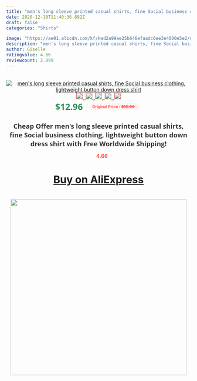 ```yaml
---
title: "men's long sleeve printed casual shirts, fine Social business clothing, lightweight button down dress shirt"
date: 2020-12-10T11:40:36.892Z
draft: false
categories: "Shirts"

image: "https://ae01.alicdn.com/kf/Had2a99ae25b646efaadc6ee3e4000e5e2/men-s-long-sleeve-printed-casual-shirts-fine-Social-business-clothing-lightweight-button-down-dress-shirt.jpg"
description: "men's long sleeve printed casual shirts, fine Social business clothing, lightweight button down dress shirt"
author: Giselle
ratingvalue: 4.66
reviewcount: 2.999
---
```

<br>
<div style="text-align: center;">
<a href="https://s.click.aliexpress.com/e/_AVurAH" target="_blank" rel="nofollow noopener noreferrer"><img alt="men's long sleeve printed casual shirts, fine Social business clothing, lightweight button down dress shirt" class="magnifier-image" src="https://ae01.alicdn.com/kf/Had2a99ae25b646efaadc6ee3e4000e5e2/men-s-long-sleeve-printed-casual-shirts-fine-Social-business-clothing-lightweight-button-down-dress-shirt.jpg_640x640.jpg">
<br>
<img style="border:1px solid salmon" src="https://ae01.alicdn.com/kf/Had2a99ae25b646efaadc6ee3e4000e5e2/men-s-long-sleeve-printed-casual-shirts-fine-Social-business-clothing-lightweight-button-down-dress-shirt.jpg_120x120.jpg">&nbsp;&nbsp;<img style="border:1px solid salmon" src="https://ae01.alicdn.com/kf/H9825fbd252654acdadb439f08dd59b90E/men-s-long-sleeve-printed-casual-shirts-fine-Social-business-clothing-lightweight-button-down-dress-shirt.jpg_120x120.jpg">&nbsp;&nbsp;<img style="border:1px solid salmon" src="https://ae01.alicdn.com/kf/Hcd1a62b3bd0942f7b72b8b6df0f9b84bw/men-s-long-sleeve-printed-casual-shirts-fine-Social-business-clothing-lightweight-button-down-dress-shirt.jpg_120x120.jpg">&nbsp;&nbsp;<img style="border:1px solid salmon" src="https://ae01.alicdn.com/kf/He9e7a363814f4032b826e149aa22e58bs/men-s-long-sleeve-printed-casual-shirts-fine-Social-business-clothing-lightweight-button-down-dress-shirt.jpg_120x120.jpg">&nbsp;&nbsp;<img style="border:1px solid salmon" src="https://ae01.alicdn.com/kf/H7a2295d2e70a4eef93ddb115ecbcd78bH/men-s-long-sleeve-printed-casual-shirts-fine-Social-business-clothing-lightweight-button-down-dress-shirt.jpg_120x120.jpg"></a></div><br0>
<div style="text-align: center;"><span style="background-color: white; border: 0px; box-sizing: border-box; color: seagreen; display: inline-block; font-family: &quot;open sans&quot; , &quot;arial&quot; , &quot;helvetica&quot; , sans-serif , &quot;heiti&quot;; font-size: 24px; font-stretch: inherit; font-weight: 700; line-height: inherit; margin: 0px 10px 0px 0px; padding: 0px; vertical-align: middle;">$12.96 </span>
<span style="background: rgb(255 , 241 , 241); border-radius: 3px; border: 0px; box-sizing: border-box; color: #ff4747; display: inline-block; font-family: inherit; font-size: 12px; font-stretch: inherit; font-style: inherit; font-variant: inherit; font-weight: 600; line-height: inherit; margin: 0px; padding: 2px 5px; transform: scale(0.9); vertical-align: middle;">Original Price : <b style="text-decoration: line-through;">$12.96 </b> &nbsp;&nbsp;</span></div>
<h1 style="color: #333333; display: inline-block; font-family: &quot;open sans&quot; , &quot;arial&quot; , &quot;helvetica&quot; , sans-serif , &quot;heiti&quot;; font-size: 18px; font-stretch: inherit; font-weight: 700; text-align: center;">Cheap Offer men's long sleeve printed casual shirts, fine Social business clothing, lightweight button down dress shirt with Free Worldwide Shipping!</h1>
<div style="color: #ff4747; text-align: center;">
<img src="https://4.bp.blogspot.com/-M0ZcTcb-5uY/XleCXlxnR4I/AAAAAAAAAEc/OrjgMkXV1oMQFaCRZj5HQwOCBcu3w1FegCPcBGAYYCw/s1600/star.png" style="height: 15px;">&nbsp;<b>4.66</b></div>
<div class="button_cont" align="center"><a class="buynow_a" href="https://s.click.aliexpress.com/e/_AVurAH" target="_blank" rel="nofollow noopener noreferrer"><H1>Buy on AliExpress</H1></a></div><br>
<div class="separator" style="clear: both; text-align: center;">
<img src="https://lh3.googleusercontent.com/-pTy5HemUv9M/XlePHvY0dAI/AAAAAAAAAE4/0nX5iRUoIWY8eMW9Dpxeirr157OZliDIgCLcBGAsYHQ/s1600/badge.gif" width="480">
</div>

